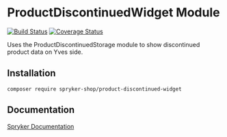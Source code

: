 # ProductDiscontinuedWidget Module
[![Build Status](https://travis-ci.org/spryker-shop/product-discontinued-widget.svg)](https://travis-ci.org/spryker-shop/product-discontinued-widget)
[![Coverage Status](https://coveralls.io/repos/github/spryker-shop/product-discontinued-widget/badge.svg)](https://coveralls.io/github/spryker-shop/product-discontinued-widget)

Uses the ProductDiscontinuedStorage module to show discontinued product data on Yves side.

## Installation

```
composer require spryker-shop/product-discontinued-widget
```

## Documentation

[Spryker Documentation](https://academy.spryker.com/developing_with_spryker/module_guide/modules.html)
